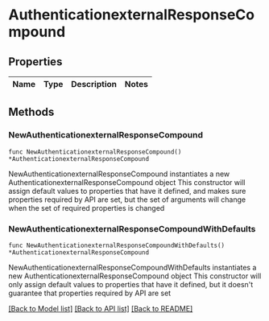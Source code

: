 # AuthenticationexternalResponseCompound

## Properties

Name | Type | Description | Notes
------------ | ------------- | ------------- | -------------

## Methods

### NewAuthenticationexternalResponseCompound

`func NewAuthenticationexternalResponseCompound() *AuthenticationexternalResponseCompound`

NewAuthenticationexternalResponseCompound instantiates a new AuthenticationexternalResponseCompound object
This constructor will assign default values to properties that have it defined,
and makes sure properties required by API are set, but the set of arguments
will change when the set of required properties is changed

### NewAuthenticationexternalResponseCompoundWithDefaults

`func NewAuthenticationexternalResponseCompoundWithDefaults() *AuthenticationexternalResponseCompound`

NewAuthenticationexternalResponseCompoundWithDefaults instantiates a new AuthenticationexternalResponseCompound object
This constructor will only assign default values to properties that have it defined,
but it doesn't guarantee that properties required by API are set


[[Back to Model list]](../README.md#documentation-for-models) [[Back to API list]](../README.md#documentation-for-api-endpoints) [[Back to README]](../README.md)



